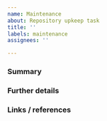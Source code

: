 ```yaml
---
name: Maintenance
about: Repository upkeep task
title: ''
labels: maintenance
assignees: ''

---
```


<!---
Please read this!

Before opening a new issue, please verify the issue isn't a duplicate.
Do a basic search for relevant keywords while filtering by the "maintenance" label.
If it is found to be a duplicate, it will marked as a duplicate and closed.

Please remove any of the optional sections from the issue that you do not
have information for.

If there is not enough information, we will work with you 
to get the relevant details.
--->

### Summary


<!--- Summarize the maintenance task. --->

### Further details
<!--- Optional --->


<!--- Include use cases, benefits, goals, or any other details 
that will help us understand the problem better. --->

### Links / references
<!--- Optional --->


<!--- List any relevant links and references for this issue. --->
